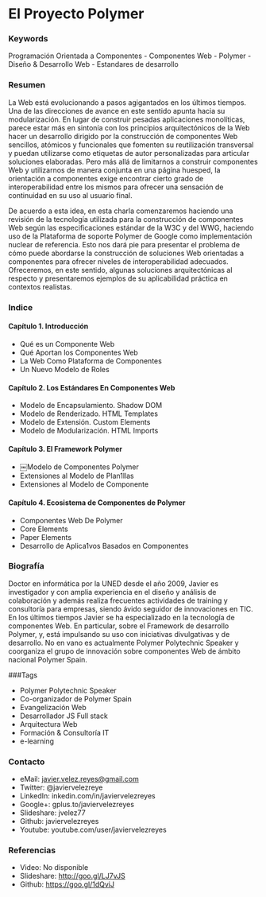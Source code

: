 El Proyecto Polymer
===================

### Keywords

Programación Orientada a Componentes - Componentes Web - Polymer - Diseño & Desarrollo Web - Estandares de desarrollo

### Resumen

La Web está evolucionando a pasos agigantados en los últimos tiempos. Una de las direcciones de avance en este sentido apunta hacia su modularización. En lugar de construir pesadas aplicaciones monolíticas, parece estar más en sintonía con los principios arquitectónicos de la Web hacer un desarrollo dirigido por la construcción de componentes Web sencillos, atómicos y funcionales que fomenten su reutilización transversal y puedan utilizarse como etiquetas de autor personalizadas para articular soluciones elaboradas. Pero más allá de limitarnos a construir componentes Web y utilizarnos de manera conjunta en una página huesped, la orientación a componentes exige encontrar cierto grado de interoperabilidad entre los mismos para ofrecer una sensación de continuidad en su uso al usuario final.

De acuerdo a esta idea, en esta charla comenzaremos haciendo una revisión de la tecnología utilizada para la construcción de componentes Web según las especificaciones estándar de la W3C y del WWG, haciendo uso de la Plataforma de soporte Polymer de Google como implementación nuclear de referencia. Esto nos dará pie para presentar el problema de cómo puede abordarse la construcción de soluciones Web orientadas a componentes  para ofrecer niveles de interoperabilidad adecuados. Ofreceremos, en este sentido, algunas soluciones arquitectónicas al respecto y presentaremos ejemplos de su aplicabilidad práctica en contextos realistas. 
 
### Indice

#### Capítulo 1. Introducción
- Qué es un Componente Web
- Qué Aportan los Componentes Web
- La Web Como Plataforma de Componentes
- Un Nuevo Modelo de Roles


#### Capítulo 2. Los Estándares En Componentes Web
- Modelo de Encapsulamiento. Shadow DOM 
- Modelo de Renderizado. HTML Templates 
- Modelo de Extensión. Custom Elements
- Modelo de Modularización. HTML Imports

#### Capítulo 3. El Framework Polymer
- ￼Modelo de Componentes Polymer
- Extensiones al Modelo de Plan1llas
- Extensiones al Modelo de Componente

#### Capítulo 4. Ecosistema de Componentes de Polymer
- Componentes Web De Polymer
- Core Elements
- Paper Elements
- Desarrollo de Aplica1vos Basados en Componentes

### Biografía

Doctor en informática por la UNED desde el año 2009, Javier es investigador y con amplia experiencia en el diseño y análisis de colaboración y además realiza frecuentes actividades de training y consultoría para empresas, siendo ávido seguidor de innovaciones en TIC. En los últimos tiempos Javier se ha especializado en la tecnología de componentes Web. En particular, sobre el Framework de desarrollo Polymer, y, está impulsando su uso con iniciativas divulgativas y de desarrollo. No en vano es actualmente Polymer Polytechnic Speaker y coorganiza el grupo de innovación sobre componentes Web de ámbito nacional Polymer Spain.

###Tags
- Polymer Polytechnic Speaker
- Co-organizador de Polymer Spain 
- Evangelización Web
- Desarrollador JS Full stack
- Arquitectura Web
- Formación & Consultoría IT
- e-learning


### Contacto

- eMail: javier.velez.reyes@gmail.com 
- Twitter: @javiervelezreye
- LinkedIn: inkedin.com/in/javiervelezreyes 
- Google+: gplus.to/javiervelezreyes 
- Slideshare: jvelez77
- Github: javiervelezreyes 
- Youtube: youtube.com/user/javiervelezreyes

### Referencias
- Video: No disponible
- Slideshare: http://goo.gl/LJ7vJS
- Github: https://goo.gl/1dQviJ
